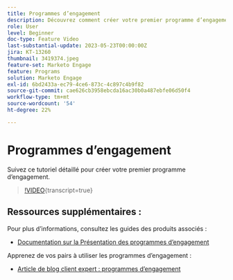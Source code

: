 ```yaml
---
title: Programmes d’engagement
description: Découvrez comment créer votre premier programme d’engagement.
role: User
level: Beginner
doc-type: Feature Video
last-substantial-update: 2023-05-23T00:00:00Z
jira: KT-13260
thumbnail: 3419374.jpeg
feature-set: Marketo Engage
feature: Programs
solution: Marketo Engage
exl-id: 6bd2433a-ec79-4ce6-873c-4c897c4b9f82
source-git-commit: cae626cb3958ebcda16ac30b0a487ebfe06d50f4
workflow-type: tm+mt
source-wordcount: '54'
ht-degree: 22%

---
```


# Programmes d’engagement

Suivez ce tutoriel détaillé pour créer votre premier programme d’engagement.

>[!VIDEO](https://video.tv.adobe.com/v/3419374/?learn=on){transcript=true}

## Ressources supplémentaires :

Pour plus d’informations, consultez les guides des produits associés :

* [Documentation sur la Présentation des programmes d’engagement](https://experienceleague.adobe.com/docs/marketo/using/product-docs/email-marketing/drip-nurturing/creating-an-engagement-program/understanding-engagement-programs.html?lang=en)

Apprenez de vos pairs à utiliser les programmes d’engagement :

* [Article de blog client expert : programmes d’engagement](https://nation.marketo.com/t5/product-blogs/marketo-success-series-engagement-programs/ba-p/301712)
